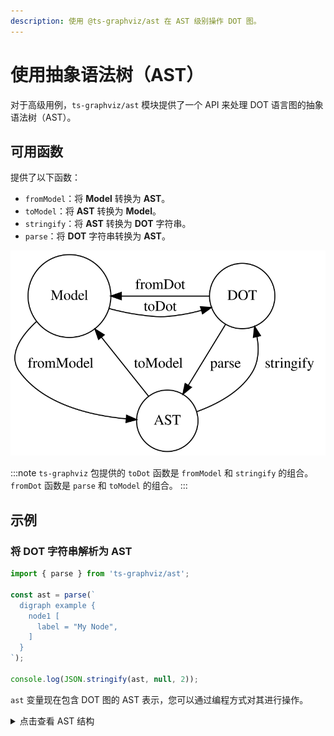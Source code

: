 ```yaml
---
description: 使用 @ts-graphviz/ast 在 AST 级别操作 DOT 图。
---
```

# 使用抽象语法树（AST）

对于高级用例，`ts-graphviz/ast` 模块提供了一个 API 来处理 DOT 语言图的抽象语法树（AST）。

## 可用函数

提供了以下函数：

- `fromModel`：将 **Model** 转换为 **AST**。
- `toModel`：将 **AST** 转换为 **Model**。
- `stringify`：将 **AST** 转换为 **DOT** 字符串。
- `parse`：将 **DOT** 字符串转换为 **AST**。

![状态机](./img/state-machine.svg)

:::note
`ts-graphviz` 包提供的 `toDot` 函数是 `fromModel` 和 `stringify` 的组合。`fromDot` 函数是 `parse` 和 `toModel` 的组合。
:::

## 示例

### 将 DOT 字符串解析为 AST

```typescript
import { parse } from 'ts-graphviz/ast';

const ast = parse(`
  digraph example {
    node1 [
      label = "My Node",
    ]
  }
`);

console.log(JSON.stringify(ast, null, 2));
```

`ast` 变量现在包含 DOT 图的 AST 表示，您可以通过编程方式对其进行操作。

<details>
<summary>点击查看 AST 结构</summary>

```json
{
  "type": "Dot",
  "location": {
    "start": { "offset": 3, "line": 2, "column": 3 },
    "end": { "offset": 68, "line": 7, "column": 1 }
  },
  "children": [
    {
      "id": {
        "value": "example",
        "quoted": false,
        "type": "Literal",
        "location": {
          "start": { "offset": 11, "line": 2, "column": 11 },
          "end": { "offset": 18, "line": 2, "column": 18 }
        },
        "children": []
      },
      "directed": true,
      "strict": false,
      "type": "Graph",
      "location": {
        "start": { "offset": 3, "line": 2, "column": 3 },
        "end": { "offset": 67, "line": 6, "column": 4 }
      },
      "children": [
        {
          "id": {
            "value": "node1",
            "quoted": false,
            "type": "Literal",
            "location": {
              "start": { "offset": 25, "line": 3, "column": 5 },
              "end": { "offset": 30, "line": 3, "column": 10 }
            },
            "children": []
          },
          "type": "Node",
          "location": {
            "start": { "offset": 25, "line": 3, "column": 5 },
            "end": { "offset": 63, "line": 5, "column": 6 }
          },
          "children": [
            {
              "key": {
                "value": "label",
                "quoted": false,
                "type": "Literal",
                "location": {
                  "start": { "offset": 39, "line": 4, "column": 7 },
                  "end": { "offset": 44, "line": 4, "column": 12 }
                },
                "children": []
              },
              "value": {
                "value": "My Node",
                "quoted": true,
                "type": "Literal",
                "location": {
                  "start": { "offset": 47, "line": 4, "column": 15 },
                  "end": { "offset": 56, "line": 4, "column": 24 }
                },
                "children": []
              },
              "location": {
                "start": { "offset": 39, "line": 4, "column": 7 },
                "end": { "offset": 57, "line": 4, "column": 25 }
              },
              "type": "Attribute",
              "children": []
            }
          ]
        }
      ]
    }
  ]
}
```

</details>
